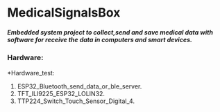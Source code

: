 # MedicalSignalsBox
##### Embedded system project to collect,send and save medical data with software for receive the data in computers and smart devices.

### Hardware: 
*Hardware_test:
1. ESP32_Bluetooth_send_data_or_ble_server. </br>
2. TFT_ILI9225_ESP32_LOLIN32.
3. TTP224_Switch_Touch_Sensor_Digital_4.

